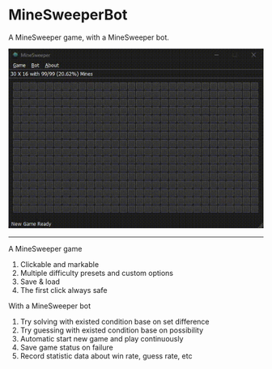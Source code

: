 
# MineSweeperBot

A MineSweeper game, with a MineSweeper bot.

![](doc/demo.gif)

---

A MineSweeper game

1. Clickable and markable
2. Multiple difficulty presets and custom options
3. Save & load
4. The first click always safe

With a MineSweeper bot

1. Try solving with existed condition base on set difference
2. Try guessing with existed condition base on possibility
3. Automatic start new game and play continuously
4. Save game status on failure
5. Record statistic data about win rate, guess rate, etc
